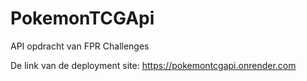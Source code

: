 # PokemonTCGApi
API opdracht van FPR Challenges

De link van de deployment site: https://pokemontcgapi.onrender.com
